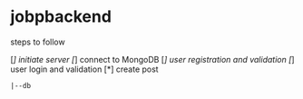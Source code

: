 # jobpbackend

steps to follow

[*] initiate server
[*] connect to MongoDB
[*] user registration and validation
[*] user login and validation
[*] create post


    |--db